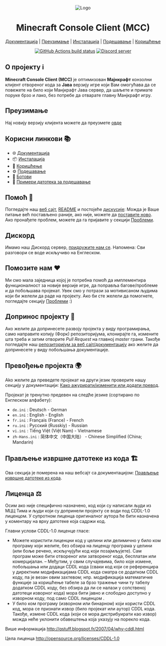 <div align="center">

<img src="https://i.pics.rs/LLDhE.png" alt="Logo"/>

# Minecraft Console Client (MCC)

[Документација](https://mccteam.github.io/) | [Преузимање](#download) | [Инсталација](https://mccteam.github.io/guide/installation.html) | [Подешавање](https://mccteam.github.io/guide/configuration.html) | [Коришћење](https://mccteam.github.io/guide/usage.html)

[![GitHub Actions build status](https://github.com/MCCTeam/Minecraft-Console-Client/actions/workflows/build-and-release.yml/badge.svg)](https://github.com/MCCTeam/Minecraft-Console-Client/releases/latest) <a href="https://discord.gg/sfBv4TtpC9"><img src="https://img.shields.io/discord/1018553894831403028?color=5865F2&logo=discord&logoColor=white" alt="Discord server" /></a>

</div>

## **О пројекту ℹ️**

**Minecraft Console Client (MCC)** је оптимизован **Мајнкрафт** конзолни клијент отвореног кода за **Јава** верзију игре који Вам омогућава да се повежете на било који Манјкрафт Јава сервер, да шаљете и примате поруке брзо и лако, без потребе да отварате главну Манјкрафт игру.

## Преузимање

Нај новију верзију клијента можете да преузмете [овде](https://github.com/MCCTeam/Minecraft-Console-Client/releases/latest)

## Корисни линкови 📚

-   🌐 [Документација](https://mccteam.github.io/)
-   📦 [Инсталација](https://mccteam.github.io/guide/installation.html)
-   📖 [Коришћење](https://mccteam.github.io/guide/usage.html)
-   ⚙️ [Подешавање](https://mccteam.github.io/guide/configuration.html)
-   🤖 [Ботови](https://mccteam.github.io/guide/chat-bots.html)
-   📝 [Примери датотека за подешавање](MinecraftClient/config/)

## Помоћ 🙋

Погледајте наш [веб сајт](https://mccteam.github.io/), [README](https://github.com/MCCTeam/Minecraft-Console-Client/tree/master/MinecraftClient/config#minecraft-console-client-user-manual) и постојеће [дискусије](https://github.com/MCCTeam/Minecraft-Console-Client/discussions): Можда је Ваше питање већ постављено раније, ако није, можете да [поставите ново](https://github.com/MCCTeam/Minecraft-Console-Client/discussions/new). Ако пронађете проблем, можете да га пријавите у секцији [Проблеми](https://github.com/MCCTeam/Minecraft-Console-Client/issues).

## Дискорд

Имамо наш Дискорд сервер, [придружите нам се](https://discord.gg/sfBv4TtpC9).
Напомена: Сви разговори се воде искључиво на Енглеском.

## Помозите нам ❤️

Ми смо мала заједница којој је потребна помоћ да имплементира функционалност за новије верзије игре, да поправља багове/проблеме и да побољшава пројекат. Увек смо у потрази за мотивисаном људима који би желели да раде на пројекту. Ако би сте желели да помогнете, погледајте секцију [Проблеми](https://github.com/MCCTeam/Minecraft-Console-Client/issues?q=is%3Aissue+is%3Aopen+label%3Awaiting-for%3Acontributor) :)

## Допринос пројекту 📝

Ако желите да допринесете развоју пројекта у виду програмирања, само направите копију (Форк) репозиторијума, клонирајте га, измените шта треба и затим отворите _Pull Request_ на главној _master_ грани.
Такође погледајте наш [репозиторијум за веб сајт/документацију](https://github.com/MCCTeam/MCCTeam.github.io) ако желите да допринесете у виду побољшања документације.

## Превођење пројекта 🌍

Ako желите да преведете пројекат на други језик проверите нашу секцију у документацији: [Како ажурирати/изменити или додати превод](https://mccteam.github.io/guide/contibuting.html#translations).

Пројекат је тренутно предевен на следће језике (сортирано по Енглеском алфабету):
  * `de.ini` : Deutsch - German
  * `en.ini` : English - English
  * `fr.ini` : Français (France) - French
  * `ru.ini` : Русский (Russkiy) - Russian
  * `vi.ini` : Tiếng Việt (Việt Nam) - Vietnamese
  * `zh-Hans.ini` : 简体中文（中国大陆） - Chinese Simplified (China; Mandarin)
  
## Прављење извршне датотеке из кода 🏗️

Ова секција је померена на наш вебсајт са документацијом: [Прављење извршне датотеке из кода](https://mccteam.github.io/guide/installation.html#building-from-the-source-code).

## Лиценца ⚖️

Осим ако није специфично назначено, код који су написали људи из МЦЦ Тима и људи који су допринели пројекту се води под CDDL-1.0 лиценцом. У супротном лиценца оригиналног аутора ће бити назначена у коментару на врху датотеке која садржи код.

Главни услови CDDL-1.0 лиценце гласе:

- Можете користити лиценцни код у целини или делимично у било ком програму који желите, без обзира на лиценцу програма у целини (или боље речено, искључујући код који позајмљујете). Сам програм може бити отвореног или затвореног кода, бесплатан или комерцијалан.
– Међутим, у свим случајевима, било које измене, побољшања или додаци CDDL кода (сваки код који се референцира у директним модификацијама CDDL кода сматра се додатком CDDL коду, па је везан овим захтевом; нпр. модификација математичке функције за коришћење табеле за брзо тражење чини ту табелу додатком CDDL коду, без обзира да ли се налази у сопственој датотеци изворног кода) мора бити јавно и слободно доступно у изворном коду, под само CDDL лиценцом .
- У било ком програму (изворном или бинарном) који користи CDDL код, мора се признати извор (било пројекат или аутор) CDDL кода. Такође, измене CDDL кода (који се мора дистрибуирати као извор) можда неће уклонити обавештења која указују на порекло кода.


Више информација http://qstuff.blogspot.fr/2007/04/why-cddl.html

Цела лиценца http://opensource.org/licenses/CDDL-1.0
